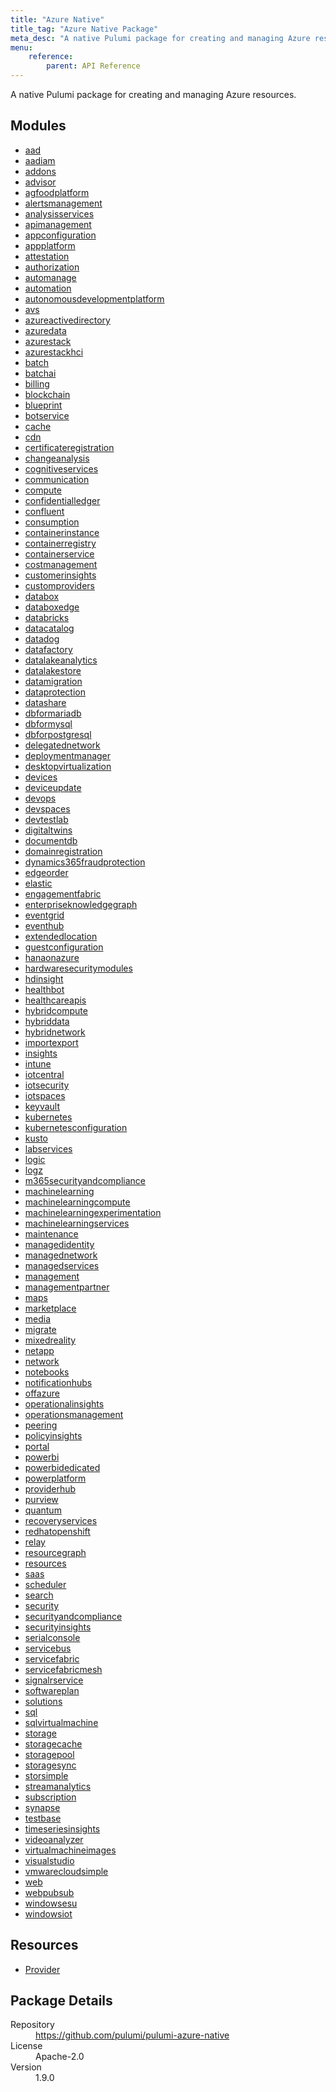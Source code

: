 ```yaml
---
title: "Azure Native"
title_tag: "Azure Native Package"
meta_desc: "A native Pulumi package for creating and managing Azure resources."
menu:
    reference:
        parent: API Reference
---
```


<!-- WARNING: this file was generated by Pulumi Docs Generator. -->
<!-- Do not edit by hand unless you're certain you know what you are doing! -->

A native Pulumi package for creating and managing Azure resources.

<h2 id="modules">Modules</h2>
<ul class="api">
    <li><a href="aad/" title="aad"><span class="symbol module"></span>aad</a></li>
    <li><a href="aadiam/" title="aadiam"><span class="symbol module"></span>aadiam</a></li>
    <li><a href="addons/" title="addons"><span class="symbol module"></span>addons</a></li>
    <li><a href="advisor/" title="advisor"><span class="symbol module"></span>advisor</a></li>
    <li><a href="agfoodplatform/" title="agfoodplatform"><span class="symbol module"></span>agfoodplatform</a></li>
    <li><a href="alertsmanagement/" title="alertsmanagement"><span class="symbol module"></span>alertsmanagement</a></li>
    <li><a href="analysisservices/" title="analysisservices"><span class="symbol module"></span>analysisservices</a></li>
    <li><a href="apimanagement/" title="apimanagement"><span class="symbol module"></span>apimanagement</a></li>
    <li><a href="appconfiguration/" title="appconfiguration"><span class="symbol module"></span>appconfiguration</a></li>
    <li><a href="appplatform/" title="appplatform"><span class="symbol module"></span>appplatform</a></li>
    <li><a href="attestation/" title="attestation"><span class="symbol module"></span>attestation</a></li>
    <li><a href="authorization/" title="authorization"><span class="symbol module"></span>authorization</a></li>
    <li><a href="automanage/" title="automanage"><span class="symbol module"></span>automanage</a></li>
    <li><a href="automation/" title="automation"><span class="symbol module"></span>automation</a></li>
    <li><a href="autonomousdevelopmentplatform/" title="autonomousdevelopmentplatform"><span class="symbol module"></span>autonomousdevelopmentplatform</a></li>
    <li><a href="avs/" title="avs"><span class="symbol module"></span>avs</a></li>
    <li><a href="azureactivedirectory/" title="azureactivedirectory"><span class="symbol module"></span>azureactivedirectory</a></li>
    <li><a href="azuredata/" title="azuredata"><span class="symbol module"></span>azuredata</a></li>
    <li><a href="azurestack/" title="azurestack"><span class="symbol module"></span>azurestack</a></li>
    <li><a href="azurestackhci/" title="azurestackhci"><span class="symbol module"></span>azurestackhci</a></li>
    <li><a href="batch/" title="batch"><span class="symbol module"></span>batch</a></li>
    <li><a href="batchai/" title="batchai"><span class="symbol module"></span>batchai</a></li>
    <li><a href="billing/" title="billing"><span class="symbol module"></span>billing</a></li>
    <li><a href="blockchain/" title="blockchain"><span class="symbol module"></span>blockchain</a></li>
    <li><a href="blueprint/" title="blueprint"><span class="symbol module"></span>blueprint</a></li>
    <li><a href="botservice/" title="botservice"><span class="symbol module"></span>botservice</a></li>
    <li><a href="cache/" title="cache"><span class="symbol module"></span>cache</a></li>
    <li><a href="cdn/" title="cdn"><span class="symbol module"></span>cdn</a></li>
    <li><a href="certificateregistration/" title="certificateregistration"><span class="symbol module"></span>certificateregistration</a></li>
    <li><a href="changeanalysis/" title="changeanalysis"><span class="symbol module"></span>changeanalysis</a></li>
    <li><a href="cognitiveservices/" title="cognitiveservices"><span class="symbol module"></span>cognitiveservices</a></li>
    <li><a href="communication/" title="communication"><span class="symbol module"></span>communication</a></li>
    <li><a href="compute/" title="compute"><span class="symbol module"></span>compute</a></li>
    <li><a href="confidentialledger/" title="confidentialledger"><span class="symbol module"></span>confidentialledger</a></li>
    <li><a href="confluent/" title="confluent"><span class="symbol module"></span>confluent</a></li>
    <li><a href="consumption/" title="consumption"><span class="symbol module"></span>consumption</a></li>
    <li><a href="containerinstance/" title="containerinstance"><span class="symbol module"></span>containerinstance</a></li>
    <li><a href="containerregistry/" title="containerregistry"><span class="symbol module"></span>containerregistry</a></li>
    <li><a href="containerservice/" title="containerservice"><span class="symbol module"></span>containerservice</a></li>
    <li><a href="costmanagement/" title="costmanagement"><span class="symbol module"></span>costmanagement</a></li>
    <li><a href="customerinsights/" title="customerinsights"><span class="symbol module"></span>customerinsights</a></li>
    <li><a href="customproviders/" title="customproviders"><span class="symbol module"></span>customproviders</a></li>
    <li><a href="databox/" title="databox"><span class="symbol module"></span>databox</a></li>
    <li><a href="databoxedge/" title="databoxedge"><span class="symbol module"></span>databoxedge</a></li>
    <li><a href="databricks/" title="databricks"><span class="symbol module"></span>databricks</a></li>
    <li><a href="datacatalog/" title="datacatalog"><span class="symbol module"></span>datacatalog</a></li>
    <li><a href="datadog/" title="datadog"><span class="symbol module"></span>datadog</a></li>
    <li><a href="datafactory/" title="datafactory"><span class="symbol module"></span>datafactory</a></li>
    <li><a href="datalakeanalytics/" title="datalakeanalytics"><span class="symbol module"></span>datalakeanalytics</a></li>
    <li><a href="datalakestore/" title="datalakestore"><span class="symbol module"></span>datalakestore</a></li>
    <li><a href="datamigration/" title="datamigration"><span class="symbol module"></span>datamigration</a></li>
    <li><a href="dataprotection/" title="dataprotection"><span class="symbol module"></span>dataprotection</a></li>
    <li><a href="datashare/" title="datashare"><span class="symbol module"></span>datashare</a></li>
    <li><a href="dbformariadb/" title="dbformariadb"><span class="symbol module"></span>dbformariadb</a></li>
    <li><a href="dbformysql/" title="dbformysql"><span class="symbol module"></span>dbformysql</a></li>
    <li><a href="dbforpostgresql/" title="dbforpostgresql"><span class="symbol module"></span>dbforpostgresql</a></li>
    <li><a href="delegatednetwork/" title="delegatednetwork"><span class="symbol module"></span>delegatednetwork</a></li>
    <li><a href="deploymentmanager/" title="deploymentmanager"><span class="symbol module"></span>deploymentmanager</a></li>
    <li><a href="desktopvirtualization/" title="desktopvirtualization"><span class="symbol module"></span>desktopvirtualization</a></li>
    <li><a href="devices/" title="devices"><span class="symbol module"></span>devices</a></li>
    <li><a href="deviceupdate/" title="deviceupdate"><span class="symbol module"></span>deviceupdate</a></li>
    <li><a href="devops/" title="devops"><span class="symbol module"></span>devops</a></li>
    <li><a href="devspaces/" title="devspaces"><span class="symbol module"></span>devspaces</a></li>
    <li><a href="devtestlab/" title="devtestlab"><span class="symbol module"></span>devtestlab</a></li>
    <li><a href="digitaltwins/" title="digitaltwins"><span class="symbol module"></span>digitaltwins</a></li>
    <li><a href="documentdb/" title="documentdb"><span class="symbol module"></span>documentdb</a></li>
    <li><a href="domainregistration/" title="domainregistration"><span class="symbol module"></span>domainregistration</a></li>
    <li><a href="dynamics365fraudprotection/" title="dynamics365fraudprotection"><span class="symbol module"></span>dynamics365fraudprotection</a></li>
    <li><a href="edgeorder/" title="edgeorder"><span class="symbol module"></span>edgeorder</a></li>
    <li><a href="elastic/" title="elastic"><span class="symbol module"></span>elastic</a></li>
    <li><a href="engagementfabric/" title="engagementfabric"><span class="symbol module"></span>engagementfabric</a></li>
    <li><a href="enterpriseknowledgegraph/" title="enterpriseknowledgegraph"><span class="symbol module"></span>enterpriseknowledgegraph</a></li>
    <li><a href="eventgrid/" title="eventgrid"><span class="symbol module"></span>eventgrid</a></li>
    <li><a href="eventhub/" title="eventhub"><span class="symbol module"></span>eventhub</a></li>
    <li><a href="extendedlocation/" title="extendedlocation"><span class="symbol module"></span>extendedlocation</a></li>
    <li><a href="guestconfiguration/" title="guestconfiguration"><span class="symbol module"></span>guestconfiguration</a></li>
    <li><a href="hanaonazure/" title="hanaonazure"><span class="symbol module"></span>hanaonazure</a></li>
    <li><a href="hardwaresecuritymodules/" title="hardwaresecuritymodules"><span class="symbol module"></span>hardwaresecuritymodules</a></li>
    <li><a href="hdinsight/" title="hdinsight"><span class="symbol module"></span>hdinsight</a></li>
    <li><a href="healthbot/" title="healthbot"><span class="symbol module"></span>healthbot</a></li>
    <li><a href="healthcareapis/" title="healthcareapis"><span class="symbol module"></span>healthcareapis</a></li>
    <li><a href="hybridcompute/" title="hybridcompute"><span class="symbol module"></span>hybridcompute</a></li>
    <li><a href="hybriddata/" title="hybriddata"><span class="symbol module"></span>hybriddata</a></li>
    <li><a href="hybridnetwork/" title="hybridnetwork"><span class="symbol module"></span>hybridnetwork</a></li>
    <li><a href="importexport/" title="importexport"><span class="symbol module"></span>importexport</a></li>
    <li><a href="insights/" title="insights"><span class="symbol module"></span>insights</a></li>
    <li><a href="intune/" title="intune"><span class="symbol module"></span>intune</a></li>
    <li><a href="iotcentral/" title="iotcentral"><span class="symbol module"></span>iotcentral</a></li>
    <li><a href="iotsecurity/" title="iotsecurity"><span class="symbol module"></span>iotsecurity</a></li>
    <li><a href="iotspaces/" title="iotspaces"><span class="symbol module"></span>iotspaces</a></li>
    <li><a href="keyvault/" title="keyvault"><span class="symbol module"></span>keyvault</a></li>
    <li><a href="kubernetes/" title="kubernetes"><span class="symbol module"></span>kubernetes</a></li>
    <li><a href="kubernetesconfiguration/" title="kubernetesconfiguration"><span class="symbol module"></span>kubernetesconfiguration</a></li>
    <li><a href="kusto/" title="kusto"><span class="symbol module"></span>kusto</a></li>
    <li><a href="labservices/" title="labservices"><span class="symbol module"></span>labservices</a></li>
    <li><a href="logic/" title="logic"><span class="symbol module"></span>logic</a></li>
    <li><a href="logz/" title="logz"><span class="symbol module"></span>logz</a></li>
    <li><a href="m365securityandcompliance/" title="m365securityandcompliance"><span class="symbol module"></span>m365securityandcompliance</a></li>
    <li><a href="machinelearning/" title="machinelearning"><span class="symbol module"></span>machinelearning</a></li>
    <li><a href="machinelearningcompute/" title="machinelearningcompute"><span class="symbol module"></span>machinelearningcompute</a></li>
    <li><a href="machinelearningexperimentation/" title="machinelearningexperimentation"><span class="symbol module"></span>machinelearningexperimentation</a></li>
    <li><a href="machinelearningservices/" title="machinelearningservices"><span class="symbol module"></span>machinelearningservices</a></li>
    <li><a href="maintenance/" title="maintenance"><span class="symbol module"></span>maintenance</a></li>
    <li><a href="managedidentity/" title="managedidentity"><span class="symbol module"></span>managedidentity</a></li>
    <li><a href="managednetwork/" title="managednetwork"><span class="symbol module"></span>managednetwork</a></li>
    <li><a href="managedservices/" title="managedservices"><span class="symbol module"></span>managedservices</a></li>
    <li><a href="management/" title="management"><span class="symbol module"></span>management</a></li>
    <li><a href="managementpartner/" title="managementpartner"><span class="symbol module"></span>managementpartner</a></li>
    <li><a href="maps/" title="maps"><span class="symbol module"></span>maps</a></li>
    <li><a href="marketplace/" title="marketplace"><span class="symbol module"></span>marketplace</a></li>
    <li><a href="media/" title="media"><span class="symbol module"></span>media</a></li>
    <li><a href="migrate/" title="migrate"><span class="symbol module"></span>migrate</a></li>
    <li><a href="mixedreality/" title="mixedreality"><span class="symbol module"></span>mixedreality</a></li>
    <li><a href="netapp/" title="netapp"><span class="symbol module"></span>netapp</a></li>
    <li><a href="network/" title="network"><span class="symbol module"></span>network</a></li>
    <li><a href="notebooks/" title="notebooks"><span class="symbol module"></span>notebooks</a></li>
    <li><a href="notificationhubs/" title="notificationhubs"><span class="symbol module"></span>notificationhubs</a></li>
    <li><a href="offazure/" title="offazure"><span class="symbol module"></span>offazure</a></li>
    <li><a href="operationalinsights/" title="operationalinsights"><span class="symbol module"></span>operationalinsights</a></li>
    <li><a href="operationsmanagement/" title="operationsmanagement"><span class="symbol module"></span>operationsmanagement</a></li>
    <li><a href="peering/" title="peering"><span class="symbol module"></span>peering</a></li>
    <li><a href="policyinsights/" title="policyinsights"><span class="symbol module"></span>policyinsights</a></li>
    <li><a href="portal/" title="portal"><span class="symbol module"></span>portal</a></li>
    <li><a href="powerbi/" title="powerbi"><span class="symbol module"></span>powerbi</a></li>
    <li><a href="powerbidedicated/" title="powerbidedicated"><span class="symbol module"></span>powerbidedicated</a></li>
    <li><a href="powerplatform/" title="powerplatform"><span class="symbol module"></span>powerplatform</a></li>
    <li><a href="providerhub/" title="providerhub"><span class="symbol module"></span>providerhub</a></li>
    <li><a href="purview/" title="purview"><span class="symbol module"></span>purview</a></li>
    <li><a href="quantum/" title="quantum"><span class="symbol module"></span>quantum</a></li>
    <li><a href="recoveryservices/" title="recoveryservices"><span class="symbol module"></span>recoveryservices</a></li>
    <li><a href="redhatopenshift/" title="redhatopenshift"><span class="symbol module"></span>redhatopenshift</a></li>
    <li><a href="relay/" title="relay"><span class="symbol module"></span>relay</a></li>
    <li><a href="resourcegraph/" title="resourcegraph"><span class="symbol module"></span>resourcegraph</a></li>
    <li><a href="resources/" title="resources"><span class="symbol module"></span>resources</a></li>
    <li><a href="saas/" title="saas"><span class="symbol module"></span>saas</a></li>
    <li><a href="scheduler/" title="scheduler"><span class="symbol module"></span>scheduler</a></li>
    <li><a href="search/" title="search"><span class="symbol module"></span>search</a></li>
    <li><a href="security/" title="security"><span class="symbol module"></span>security</a></li>
    <li><a href="securityandcompliance/" title="securityandcompliance"><span class="symbol module"></span>securityandcompliance</a></li>
    <li><a href="securityinsights/" title="securityinsights"><span class="symbol module"></span>securityinsights</a></li>
    <li><a href="serialconsole/" title="serialconsole"><span class="symbol module"></span>serialconsole</a></li>
    <li><a href="servicebus/" title="servicebus"><span class="symbol module"></span>servicebus</a></li>
    <li><a href="servicefabric/" title="servicefabric"><span class="symbol module"></span>servicefabric</a></li>
    <li><a href="servicefabricmesh/" title="servicefabricmesh"><span class="symbol module"></span>servicefabricmesh</a></li>
    <li><a href="signalrservice/" title="signalrservice"><span class="symbol module"></span>signalrservice</a></li>
    <li><a href="softwareplan/" title="softwareplan"><span class="symbol module"></span>softwareplan</a></li>
    <li><a href="solutions/" title="solutions"><span class="symbol module"></span>solutions</a></li>
    <li><a href="sql/" title="sql"><span class="symbol module"></span>sql</a></li>
    <li><a href="sqlvirtualmachine/" title="sqlvirtualmachine"><span class="symbol module"></span>sqlvirtualmachine</a></li>
    <li><a href="storage/" title="storage"><span class="symbol module"></span>storage</a></li>
    <li><a href="storagecache/" title="storagecache"><span class="symbol module"></span>storagecache</a></li>
    <li><a href="storagepool/" title="storagepool"><span class="symbol module"></span>storagepool</a></li>
    <li><a href="storagesync/" title="storagesync"><span class="symbol module"></span>storagesync</a></li>
    <li><a href="storsimple/" title="storsimple"><span class="symbol module"></span>storsimple</a></li>
    <li><a href="streamanalytics/" title="streamanalytics"><span class="symbol module"></span>streamanalytics</a></li>
    <li><a href="subscription/" title="subscription"><span class="symbol module"></span>subscription</a></li>
    <li><a href="synapse/" title="synapse"><span class="symbol module"></span>synapse</a></li>
    <li><a href="testbase/" title="testbase"><span class="symbol module"></span>testbase</a></li>
    <li><a href="timeseriesinsights/" title="timeseriesinsights"><span class="symbol module"></span>timeseriesinsights</a></li>
    <li><a href="videoanalyzer/" title="videoanalyzer"><span class="symbol module"></span>videoanalyzer</a></li>
    <li><a href="virtualmachineimages/" title="virtualmachineimages"><span class="symbol module"></span>virtualmachineimages</a></li>
    <li><a href="visualstudio/" title="visualstudio"><span class="symbol module"></span>visualstudio</a></li>
    <li><a href="vmwarecloudsimple/" title="vmwarecloudsimple"><span class="symbol module"></span>vmwarecloudsimple</a></li>
    <li><a href="web/" title="web"><span class="symbol module"></span>web</a></li>
    <li><a href="webpubsub/" title="webpubsub"><span class="symbol module"></span>webpubsub</a></li>
    <li><a href="windowsesu/" title="windowsesu"><span class="symbol module"></span>windowsesu</a></li>
    <li><a href="windowsiot/" title="windowsiot"><span class="symbol module"></span>windowsiot</a></li>
</ul>

<h2 id="resources">Resources</h2>
<ul class="api">
    <li><a href="provider" title="Provider"><span class="symbol resource"></span>Provider</a></li>
</ul>

<h2 id="package-details">Package Details</h2>
<dl class="package-details">
	<dt>Repository</dt>
	<dd><a href="https://github.com/pulumi/pulumi-azure-native">https://github.com/pulumi/pulumi-azure-native</a></dd>
	<dt>License</dt>
	<dd>Apache-2.0</dd>
	<dt>Version</dt>
	<dd>1.9.0</dd>
</dl>


